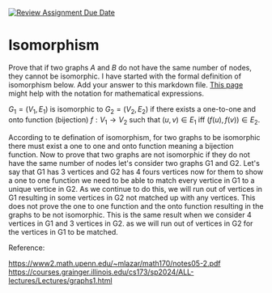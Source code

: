 [![Review Assignment Due Date](https://classroom.github.com/assets/deadline-readme-button-24ddc0f5d75046c5622901739e7c5dd533143b0c8e959d652212380cedb1ea36.svg)](https://classroom.github.com/a/AtNXzL3S)
# Isomorphism

Prove that if two graphs $A$ and $B$ do not have the same number of nodes, they
cannot be isomorphic. I have started with the formal definition of isomorphism
below. Add your answer to this markdown file. [This
page](https://docs.github.com/en/get-started/writing-on-github/working-with-advanced-formatting/writing-mathematical-expressions)
might help with the notation for mathematical expressions.

$G_1=(V_1 , E_1)$ is isomorphic to $G_2 = (V_2, E_2)$ if there exists a
one-to-one and onto function (bijection) $f: V_1 \rightarrow V_2$ such that $(u,v)
\in E_1$ iff $(f(u),f(v)) \in E_2$.


According to te defination of isomorphism, for two graphs to be isomorphic there must exist a one to one and onto function meaning a bijection function.  Now to prove that two graphs are not isomorphic if they do not have the same number of nodes let's consider two graphs G1 and G2. Let's say that G1 has 3 vertices and G2 has 4 fours vertices now for them to show a one to one function we need to be able to match every vertice in G1 to a unique vertice in G2. As we continue to do this, we will run out of vertices in G1 resulting in some vertices in G2 not matched up with any vertices. This does not prove the one to one function and the onto function resulting in the graphs to be not isomorphic. This is the same result when we consider 4 vertices in G1 and 3 vertices in G2. as we will run out of vertices in G2 for the vertices in G1 to be matched.

Reference:

https://www2.math.upenn.edu/~mlazar/math170/notes05-2.pdf
https://courses.grainger.illinois.edu/cs173/sp2024/ALL-lectures/Lectures/graphs1.html